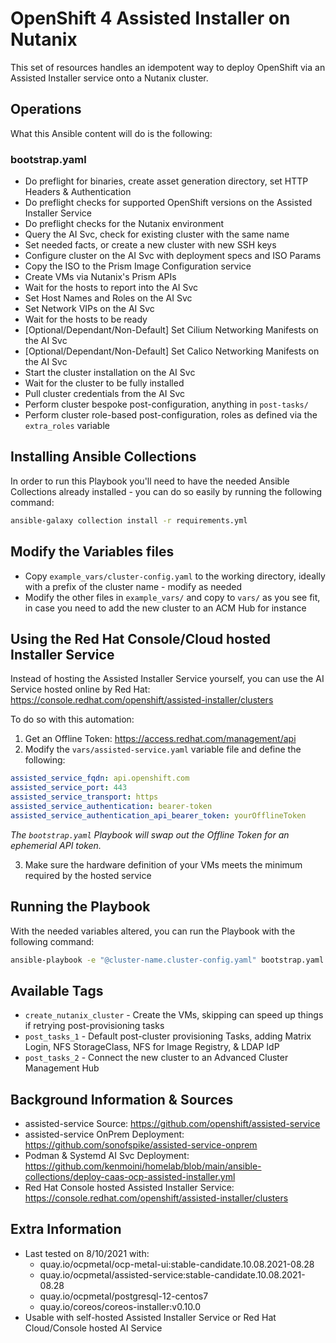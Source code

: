 # OpenShift 4 Assisted Installer on Nutanix

This set of resources handles an idempotent way to deploy OpenShift via an Assisted Installer service onto a Nutanix cluster.

## Operations

What this Ansible content will do is the following:

### bootstrap.yaml

- Do preflight for binaries, create asset generation directory, set HTTP Headers & Authentication
- Do preflight checks for supported OpenShift versions on the Assisted Installer Service
- Do preflight checks for the Nutanix environment
- Query the AI Svc, check for existing cluster with the same name
- Set needed facts, or create a new cluster with new SSH keys
- Configure cluster on the AI Svc with deployment specs and ISO Params
- Copy the ISO to the Prism Image Configuration service
- Create VMs via Nutanix's Prism APIs
- Wait for the hosts to report into the AI Svc
- Set Host Names and Roles on the AI Svc
- Set Network VIPs on the AI Svc
- Wait for the hosts to be ready
- [Optional/Dependant/Non-Default] Set Cilium Networking Manifests on the AI Svc
- [Optional/Dependant/Non-Default] Set Calico Networking Manifests on the AI Svc
- Start the cluster installation on the AI Svc
- Wait for the cluster to be fully installed
- Pull cluster credentials from the AI Svc
- Perform cluster bespoke post-configuration, anything in `post-tasks/`
- Perform cluster role-based post-configuration, roles as defined via the `extra_roles` variable

## Installing Ansible Collections

In order to run this Playbook you'll need to have the needed Ansible Collections already installed - you can do so easily by running the following command:

```bash
ansible-galaxy collection install -r requirements.yml
```

## Modify the Variables files

- Copy `example_vars/cluster-config.yaml` to the working directory, ideally with a prefix of the cluster name - modify as needed
- Modify the other files in `example_vars/` and copy to `vars/` as you see fit, in case you need to add the new cluster to an ACM Hub for instance

## Using the Red Hat Console/Cloud hosted Installer Service

Instead of hosting the Assisted Installer Service yourself, you can use the AI Service hosted online by Red Hat: https://console.redhat.com/openshift/assisted-installer/clusters

To do so with this automation:

1. Get an Offline Token: https://access.redhat.com/management/api
2. Modify the `vars/assisted-service.yaml` variable file and define the following:

```yaml
assisted_service_fqdn: api.openshift.com
assisted_service_port: 443
assisted_service_transport: https
assisted_service_authentication: bearer-token
assisted_service_authentication_api_bearer_token: yourOfflineToken
```

*The `bootstrap.yaml` Playbook will swap out the Offline Token for an ephemerial API token.*

3. Make sure the hardware definition of your VMs meets the minimum required by the hosted service

## Running the Playbook

With the needed variables altered, you can run the Playbook with the following command:

```bash
ansible-playbook -e "@cluster-name.cluster-config.yaml" bootstrap.yaml
```

## Available Tags

- `create_nutanix_cluster` - Create the VMs, skipping can speed up things if retrying post-provisioning tasks
- `post_tasks_1` - Default post-cluster provisioning Tasks, adding Matrix Login, NFS StorageClass, NFS for Image Registry, & LDAP IdP
- `post_tasks_2` - Connect the new cluster to an Advanced Cluster Management Hub

## Background Information & Sources

- assisted-service Source: https://github.com/openshift/assisted-service
- assisted-service OnPrem Deployment: https://github.com/sonofspike/assisted-service-onprem
- Podman & Systemd AI Svc Deployment: https://github.com/kenmoini/homelab/blob/main/ansible-collections/deploy-caas-ocp-assisted-installer.yml
- Red Hat Console hosted Assisted Installer Service: https://console.redhat.com/openshift/assisted-installer/clusters

## Extra Information

- Last tested on 8/10/2021 with:
  - quay.io/ocpmetal/ocp-metal-ui:stable-candidate.10.08.2021-08.28
  - quay.io/ocpmetal/assisted-service:stable-candidate.10.08.2021-08.28
  - quay.io/ocpmetal/postgresql-12-centos7
  - quay.io/coreos/coreos-installer:v0.10.0
- Usable with self-hosted Assisted Installer Service or Red Hat Cloud/Console hosted AI Service